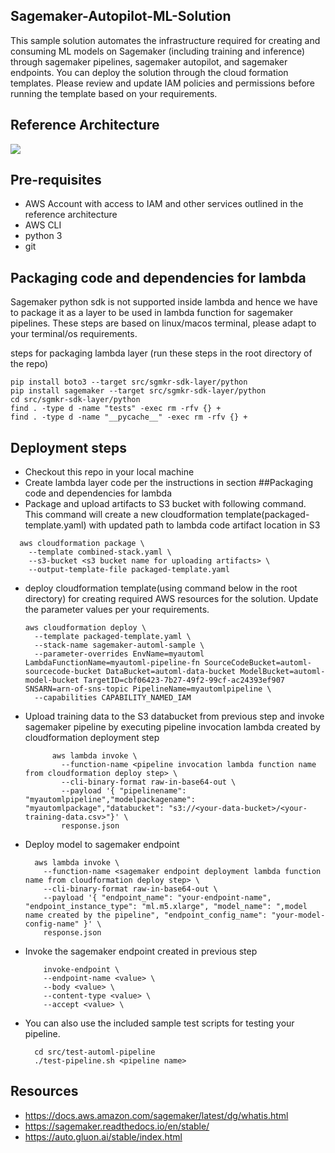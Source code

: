 ## Sagemaker-Autopilot-ML-Solution
This sample solution automates the infrastructure required for creating and consuming ML models on Sagemaker (including training and inference) through sagemaker pipelines, sagemaker autopilot, and sagemaker endpoints. You can deploy the solution through the cloud formation templates. Please review and update IAM policies and permissions before running the template based on your requirements.

## Reference Architecture
![](https://github.com/aws-samples/sagemaker-autopilot-sample-solution/blob/main/ML-Ref-Architecture.jpg)

## Pre-requisites
* AWS Account with access to IAM and other services outlined in the reference architecture
* AWS CLI
* python 3
* git
  
## Packaging code and dependencies for lambda
Sagemaker python sdk is not supported inside lambda and hence we have to package it as a layer to be used in lambda function for sagemaker pipelines. These steps are based on linux/macos terminal, please adapt to your terminal/os requirements.

steps for packaging lambda layer (run these steps in the root directory of the repo)

```
pip install boto3 --target src/sgmkr-sdk-layer/python
pip install sagemaker --target src/sgmkr-sdk-layer/python
cd src/sgmkr-sdk-layer/python
find . -type d -name "tests" -exec rm -rfv {} +
find . -type d -name "__pycache__" -exec rm -rfv {} +
```
## Deployment steps
* Checkout this repo in your local machine
* Create lambda layer code per the instructions in section ##Packaging code and dependencies for lambda
* Package and upload artifacts to S3 bucket with following command. This command will create a new cloudformation template(packaged-template.yaml) with updated path to lambda code artifact location in S3
```
  aws cloudformation package \
    --template combined-stack.yaml \
    --s3-bucket <s3 bucket name for uploading artifacts> \
    --output-template-file packaged-template.yaml
```
* deploy cloudformation template(using command below in the root directory) for creating required AWS resources for the solution. Update the parameter values per your requirements.
    ```
    aws cloudformation deploy \
      --template packaged-template.yaml \
      --stack-name sagemaker-automl-sample \
      --parameter-overrides EnvName=myautoml LambdaFunctionName=myautoml-pipeline-fn SourceCodeBucket=automl-sourcecode-bucket DataBucket=automl-data-bucket ModelBucket=automl-model-bucket TargetID=cbf06423-7b27-49f2-99cf-ac24393ef907 SNSARN=arn-of-sns-topic PipelineName=myautomlpipeline \
      --capabilities CAPABILITY_NAMED_IAM

    ```
* Upload training data to the S3 databucket from previous step and invoke sagemaker pipeline by executing pipeline invocation lambda created by cloudformation deployment step

  ```
        aws lambda invoke \
          --function-name <pipeline invocation lambda function name from cloudformation deploy step> \
          --cli-binary-format raw-in-base64-out \
          --payload '{ "pipelinename": "myautomlpipeline","modelpackagename": "myautomlpackage","databucket": "s3://<your-data-bucket>/<your-training-data.csv>"}' \
          response.json
  ```
* Deploy model to sagemaker endpoint
    ```
      aws lambda invoke \
        --function-name <sagemaker endpoint deployment lambda function name from cloudformation deploy step> \
        --cli-binary-format raw-in-base64-out \
        --payload '{ "endpoint_name": "your-endpoint-name", "endpoint_instance_type": "ml.m5.xlarge", "model_name": ",model name created by the pipeline", "endpoint_config_name": "your-model-config-name" }' \
        response.json
    ```
* Invoke the sagemaker endpoint created in previous step
    ```
        invoke-endpoint \
        --endpoint-name <value> \
        --body <value> \
        --content-type <value> \
        --accept <value> \
    ```

* You can also use the included sample test scripts for testing your pipeline.
  ```
    cd src/test-automl-pipeline
    ./test-pipeline.sh <pipeline name>
  ```



## Resources
* https://docs.aws.amazon.com/sagemaker/latest/dg/whatis.html
* https://sagemaker.readthedocs.io/en/stable/
* https://auto.gluon.ai/stable/index.html